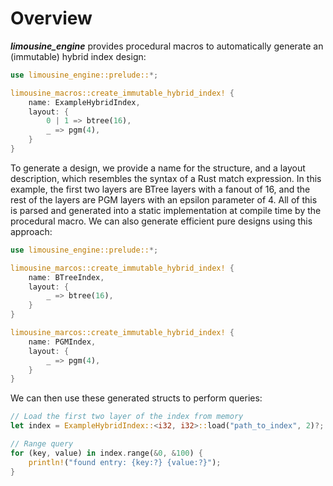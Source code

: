 # Overview

***limousine_engine*** provides procedural macros to automatically generate an (immutable) hybrid index design:

```rust
use limousine_engine::prelude::*;

limousine_macros::create_immutable_hybrid_index! {
    name: ExampleHybridIndex,
    layout: {
        0 | 1 => btree(16),
        _ => pgm(4),
    }
}
```

To generate a design, we provide a name for the structure, and a layout description, which resembles the syntax of a Rust match expression. In this example, the first two layers are BTree layers with a fanout of 16, and the rest of the layers are PGM layers with an epsilon parameter of 4. All of this is parsed and generated into a static implementation at compile time by the procedural macro. We can also generate efficient pure designs using this approach:

```rust
use limousine_engine::prelude::*;

limousine_marcos::create_immutable_hybrid_index! {
    name: BTreeIndex,
    layout: {
        _ => btree(16),
    }
}

limousine_marcos::create_immutable_hybrid_index! {
    name: PGMIndex,
    layout: {
        _ => pgm(4),
    }
}
```

We can then use these generated structs to perform queries:

```rust
// Load the first two layer of the index from memory
let index = ExampleHybridIndex::<i32, i32>::load("path_to_index", 2)?;

// Range query
for (key, value) in index.range(&0, &100) {
    println!("found entry: {key:?} {value:?}");
}
```
